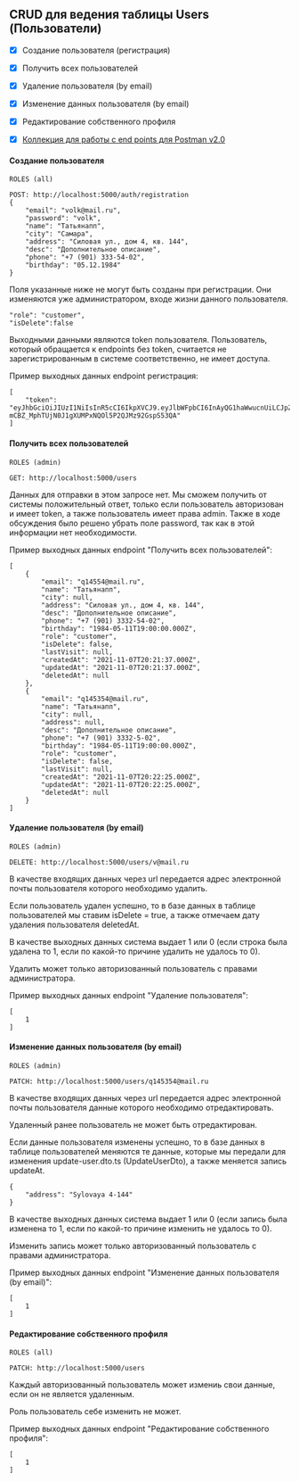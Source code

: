 ## CRUD для ведения таблицы Users (Пользователи)

- [X] Создание пользователя (регистрация)
- [X] Получить всех пользователей
- [X] Удаление пользователя (by email)
- [X] Изменение данных пользователя (by email)
- [X] Редактирование собственного профиля
  
- [X] [Коллекция для работы с end points для Postman v2.0](../dmc.core.postman_collection_21112021.json)


#### Создание пользователя 

```
ROLES (all)

POST: http://localhost:5000/auth/registration
{
    "email": "volk@mail.ru",
    "password": "volk",
    "name": "Татьянапп",
    "city": "Самара",
    "address": "Силовая ул., дом 4, кв. 144",
    "desc": "Дополнительное описание",
    "phone": "+7 (901) 333-54-02",
    "birthday": "05.12.1984"
}
```
Поля указанные ниже не могут быть созданы при регистрации. Они изменяются уже администратором, входе жизни данного пользователя.
```
"role": "customer",
"isDelete":false
```
Выходными данными являются token пользователя. Пользователь, который обращается к endpoints без token, считается не зарегистрированным в системе соответственно, не имеет доступа.

Пример выходных данных endpoint регистрация:

```
[
    "token": "eyJhbGciOiJIUzI1NiIsInR5cCI6IkpXVCJ9.eyJlbWFpbCI6InAyQG1haWwucnUiLCJpZCI6Nywicm9sZSI6ImN1c3RvbWVyIiwiaWF0IjoxNjM2MzE3MzQ5LCJleHAiOjE2MzY0MDM3NDl9.-mCBZ_MphTUjN0J1gXUMPxNQOl5P2QJMz92GspS53QA"
]
```

#### Получить всех пользователей

```
ROLES (admin)

GET: http://localhost:5000/users
```
Данных для отправки в этом запросе нет. Мы сможем получить от системы положительный ответ, только если пользователь авторизован и имеет token, а также пользователь имеет права admin. Также в ходе обсуждения было решено убрать поле password, так как в этой информации нет необходимости.

Пример выходных данных endpoint "Получить всех пользователей":

```
[
    {
        "email": "q14554@mail.ru",
        "name": "Татьянапп",
        "city": null,
        "address": "Силовая ул., дом 4, кв. 144",
        "desc": "Дополнительное описание",
        "phone": "+7 (901) 3332-54-02",
        "birthday": "1984-05-11T19:00:00.000Z",
        "role": "customer",
        "isDelete": false,
        "lastVisit": null,
        "createdAt": "2021-11-07T20:21:37.000Z",
        "updatedAt": "2021-11-07T20:21:37.000Z",
        "deletedAt": null
    },
    {
        "email": "q145354@mail.ru",
        "name": "Татьянапп",
        "city": null,
        "address": null,
        "desc": "Дополнительное описание",
        "phone": "+7 (901) 3332-5-02",
        "birthday": "1984-05-11T19:00:00.000Z",
        "role": "customer",
        "isDelete": false,
        "lastVisit": null,
        "createdAt": "2021-11-07T20:22:25.000Z",
        "updatedAt": "2021-11-07T20:22:25.000Z",
        "deletedAt": null
    }
]
```

#### Удаление пользователя (by email)

```
ROLES (admin)

DELETE: http://localhost:5000/users/v@mail.ru
```

В качестве входящих данных через url передается адрес электронной почты пользователя которого необходимо удалить.

Если пользователь удален успешно, то в базе данных в таблице пользователей мы ставим isDelete = true, а также отмечаем дату удаления пользователя deletedAt.

В качестве выходных данных система выдает 1 или 0 (если строка была удалена то 1, если по какой-то причине удалить не удалось то 0).

Удалить может только авторизованный пользователь с правами администратора.

Пример выходных данных endpoint "Удаление пользователя":

```
[
    1
]
```

#### Изменение данных пользователя (by email)

```
ROLES (admin)

PATCH: http://localhost:5000/users/q145354@mail.ru

```

В качестве входящих данных через url передается адрес электронной почты пользователя данные которого необходимо отредактировать.

Удаленный ранее пользователь не может быть отредактирован.

Если данные пользователя изменены успешно, то в базе данных в таблице пользователей меняются те данные, которые мы передали для изменения update-user.dto.ts (UpdateUserDto), а также меняется запись updateAt.

```
{
    "address": "Sylovaya 4-144"
}
```

В качестве выходных данных система выдает 1 или 0 (если запись была изменена то 1, если по какой-то причине изменить не удалось то 0).

Изменить запись может только авторизованный пользователь с правами администратора.

Пример выходных данных endpoint "Изменение данных пользователя (by email)":
```
[
    1
]
```

#### Редактирование собственного профиля

```
ROLES (all)

PATCH: http://localhost:5000/users
```
Каждый авторизованный пользователь может измениь свои данные, если он не является удаленным.

Роль пользователь себе изменить не может.

Пример выходных данных endpoint "Редактирование собственного профиля":
```
[
    1
]
```

